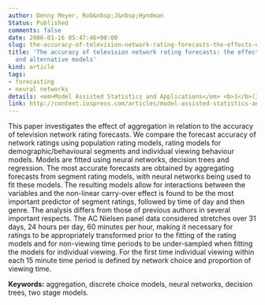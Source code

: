 ```yaml
---
author: Denny Meyer, Rob&nbsp;J&nbsp;Hyndman
Status: Published
comments: false
date: 2006-01-16 05:47:46+00:00
slug: the-accuracy-of-television-network-rating-forecasts-the-effects-of-data-aggregation-and-alternative-models
title: 'The accuracy of television network rating forecasts: the effects of data aggregation
  and alternative models'
kind: article
tags:
- forecasting
- neural networks
details: <em>Model Assisted Statistics and Applications</em> <b>1</b>(3), 147-155
link: http://content.iospress.com/articles/model-assisted-statistics-and-applications/mas00022
---
```


This paper investigates the effect of aggregation in relation to the accuracy of television network rating forecasts. We compare the forecast accuracy of network ratings using population rating models, rating models for demographic/behavioural segments and individual viewing behaviour models. Models are fitted using neural networks, decision trees and regression. The most accurate forecasts are obtained by aggregating forecasts from segment rating models, with neural networks being used to fit these models. The resulting models allow for interactions between the variables and the non-linear carry-over effect is found to be the most important predictor of segment ratings, followed by time of day and then genre. The analysis differs from those of previous authors in several important respects. The AC Nielsen panel data considered stretches over 31 days, 24 hours per day, 60 minutes per hour, making it necessary for ratings to be appropriately transformed prior to the fitting of the rating models and for non-viewing time periods to be under-sampled when fitting the models for individual viewing. For the first time individual viewing within each 15 minute time period is defined by network choice and proportion of viewing time.

**Keywords:** aggregation, discrete choice models, neural networks, decision trees, two stage models.
